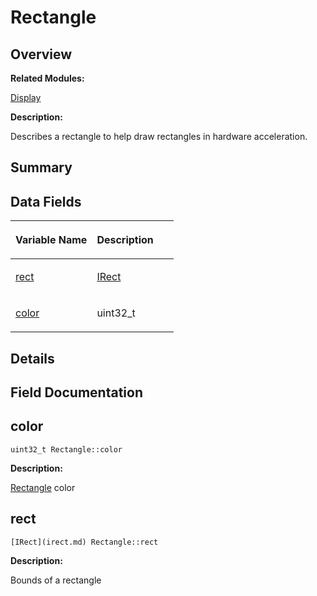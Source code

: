 # Rectangle<a name="EN-US_TOPIC_0000001054479599"></a>

## **Overview**<a name="section232284617093536"></a>

**Related Modules:**

[Display](display.md)

**Description:**

Describes a rectangle to help draw rectangles in hardware acceleration. 

## **Summary**<a name="section2009408129093536"></a>

## Data Fields<a name="pub-attribs"></a>

<a name="table1454677706093536"></a>
<table><thead align="left"><tr id="row503190864093536"><th class="cellrowborder" valign="top" width="50%" id="mcps1.1.3.1.1"><p id="p33704876093536"><a name="p33704876093536"></a><a name="p33704876093536"></a>Variable Name</p>
</th>
<th class="cellrowborder" valign="top" width="50%" id="mcps1.1.3.1.2"><p id="p1301748102093536"><a name="p1301748102093536"></a><a name="p1301748102093536"></a>Description</p>
</th>
</tr>
</thead>
<tbody><tr id="row2122018476093536"><td class="cellrowborder" valign="top" width="50%" headers="mcps1.1.3.1.1 "><p id="p364250105093536"><a name="p364250105093536"></a><a name="p364250105093536"></a><a href="rectangle.md#a41e7dfaa14a596675f96dd125d67627f">rect</a></p>
</td>
<td class="cellrowborder" valign="top" width="50%" headers="mcps1.1.3.1.2 "><p id="p1548976535093536"><a name="p1548976535093536"></a><a name="p1548976535093536"></a><a href="irect.md">IRect</a> </p>
</td>
</tr>
<tr id="row1734186250093536"><td class="cellrowborder" valign="top" width="50%" headers="mcps1.1.3.1.1 "><p id="p1179241473093536"><a name="p1179241473093536"></a><a name="p1179241473093536"></a><a href="rectangle.md#aa0fe72e6dc477bccd7bceaf269621208">color</a></p>
</td>
<td class="cellrowborder" valign="top" width="50%" headers="mcps1.1.3.1.2 "><p id="p444838080093536"><a name="p444838080093536"></a><a name="p444838080093536"></a>uint32_t </p>
</td>
</tr>
</tbody>
</table>

## **Details**<a name="section1626863613093536"></a>

## **Field Documentation**<a name="section1931059823093536"></a>

## color<a name="aa0fe72e6dc477bccd7bceaf269621208"></a>

```
uint32_t Rectangle::color
```

 **Description:**

[Rectangle](rectangle.md)  color 

## rect<a name="a41e7dfaa14a596675f96dd125d67627f"></a>

```
[IRect](irect.md) Rectangle::rect
```

 **Description:**

Bounds of a rectangle 

